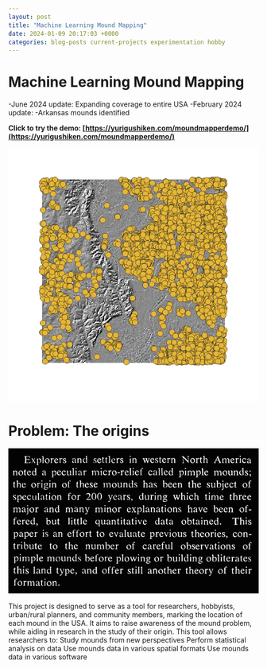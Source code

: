 ```yaml
---
layout: post
title: "Machine Learning Mound Mapping"
date: 2024-01-09 20:17:03 +0000
categories: blog-posts current-projects experimentation hobby
---
```




# Machine Learning Mound Mapping

-June 2024 update:
Expanding coverage to entire USA
-February 2024 update:
-Arkansas mounds identified

**Click to try the demo: [https://yurigushiken.com/moundmapperdemo/](https://yurigushiken.com/moundmapperdemo/)**

![Featured Image](/media/Screenshot-2024-01-09-035219.png)

# Problem: The origins

![Featured Image](/media/SmartSelect_20240126_012429_Adobe-Acrobat.jpg)

This project is designed to serve as a tool for researchers, hobbyists, urban/rural planners, and community members, marking the location of each mound in the USA. It aims to raise awareness of the mound problem, while aiding in research in the study of their origin.
This tool allows researchers to:
Study mounds from new perspectives
Perform statistical analysis on data
Use mounds data in various spatial formats
Use mounds data in various software
